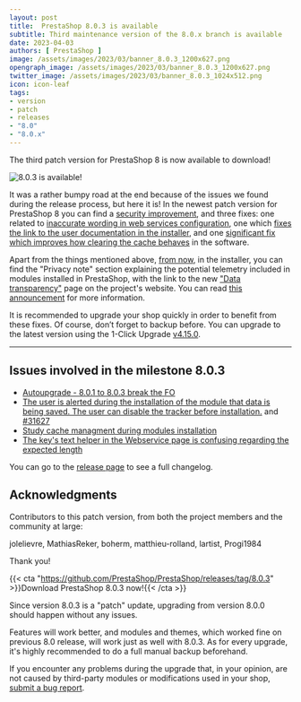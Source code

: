 ```yaml
---
layout: post
title:  PrestaShop 8.0.3 is available
subtitle: Third maintenance version of the 8.0.x branch is available
date: 2023-04-03
authors: [ PrestaShop ]
image: /assets/images/2023/03/banner_8.0.3_1200x627.png
opengraph_image: /assets/images/2023/03/banner_8.0.3_1200x627.png
twitter_image: /assets/images/2023/03/banner_8.0.3_1024x512.png
icon: icon-leaf
tags:
- version
- patch
- releases
- "8.0"
- "8.0.x"
---
```


The third patch version for PrestaShop 8 is now available to download!

![8.0.3 is available!](/assets/images/2023/03/banner_8.0.3_1534x424.png)

It was a rather bumpy road at the end because of the issues we found during the release process, but here it is! In the newest patch version for PrestaShop 8 you can find a [security improvement](https://github.com/PrestaShop/PrestaShop/pull/31647), and three fixes: one related to [inaccurate wording in web services configuration](https://github.com/PrestaShop/PrestaShop/pull/31772), one which [fixes the link to the user documentation in the installer](https://github.com/PrestaShop/PrestaShop/pull/31787), and one [significant fix which improves how clearing the cache behaves](https://github.com/PrestaShop/PrestaShop/pull/31820) in the software.

Apart from the things mentioned above, [from now](https://github.com/PrestaShop/PrestaShop/pull/31697), in the installer, you can find the "Privacy note" section explaining the potential telemetry included in modules installed in PrestaShop, with the link to the new ["Data transparency"](https://www.prestashop-project.org/data-transparency/) page on the project's website. You can read [this announcement](https://github.com/PrestaShop/PrestaShop/discussions/31906) for more information.

It is recommended to upgrade your shop quickly in order to benefit from these fixes. Of course, don’t forget to backup before. You can upgrade to the latest version using the 1-Click Upgrade [v4.15.0](https://github.com/PrestaShop/autoupgrade/releases/tag/v4.15.0).

---

## Issues involved in the milestone 8.0.3

- [Autoupgrade - 8.0.1 to 8.0.3 break the FO](https://github.com/PrestaShop/PrestaShop/issues/31945)
- [The user is alerted during the installation of the module that data is being saved. The user can disable the tracker before installation.](https://github.com/PrestaShop/PrestaShop/issues/31625) and [#31627](https://github.com/PrestaShop/PrestaShop/issues/31627)
- [Study cache managment during modules installation](https://github.com/PrestaShop/PrestaShop/issues/31562)
- [The key's text helper in the Webservice page is confusing regarding the expected length](https://github.com/PrestaShop/PrestaShop/issues/31423)

You can go to the [release page](https://github.com/PrestaShop/PrestaShop/releases/tag/8.0.3) to see a full changelog.

## Acknowledgments

Contributors to this patch version, from both the project members and the community at large:

jolelievre, MathiasReker, boherm, matthieu-rolland, lartist, Progi1984

Thank you!

{{< cta "https://github.com/PrestaShop/PrestaShop/releases/tag/8.0.3" >}}Download PrestaShop 8.0.3 now!{{< /cta >}}

Since version 8.0.3 is a "patch" update, upgrading from version 8.0.0 should happen without any issues.

Features will work better, and modules and themes, which worked fine on previous 8.0 release, will work just as well with 8.0.3. As for every upgrade, it's highly recommended to do a full manual backup beforehand.

If you encounter any problems during the upgrade that, in your opinion, are not caused by third-party modules or modifications used in your shop, [submit a bug report](https://www.prestashop-project.org/get-involved/report-issues/).
